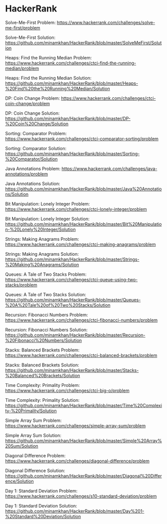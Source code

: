 # HackerRank
Solve-Me-First Problem: https://www.hackerrank.com/challenges/solve-me-first/problem

Solve-Me-First Solution: https://github.com/minamkhan/HackerRank/blob/master/SolveMeFirst/Solution

Heaps: Find the Running Median Problem: https://www.hackerrank.com/challenges/ctci-find-the-running-median/problem

Heaps: Find the Running Median Solution: https://github.com/minamkhan/HackerRank/blob/master/Heaps-%20Find%20the%20Running%20Median/Solution

DP: Coin Change Problem: https://www.hackerrank.com/challenges/ctci-coin-change/problem

DP: Coin Change Solution: https://github.com/minamkhan/HackerRank/blob/master/DP-%20Coin%20Change/Solution

Sorting: Comparator Problem: https://www.hackerrank.com/challenges/ctci-comparator-sorting/problem

Sorting: Comparator Solution: https://github.com/minamkhan/HackerRank/blob/master/Sorting-%20Comparator/Solution

Java Annotations Problem: https://www.hackerrank.com/challenges/java-annotations/problem

Java Annotations Solution: https://github.com/minamkhan/HackerRank/blob/master/Java%20Annotations/Solution

Bit Manipulation: Lonely Integer Problem: https://www.hackerrank.com/challenges/ctci-lonely-integer/problem

Bit Manipulation: Lonely Integer Solution: https://github.com/minamkhan/HackerRank/blob/master/Bit%20Manipulation-%20Lonely%20Integer/Solution

Strings: Making Anagrams Problem: https://www.hackerrank.com/challenges/ctci-making-anagrams/problem

Strings: Making Anagrams Solution: https://github.com/minamkhan/HackerRank/blob/master/Strings-%20Making%20Anagrams/Solution

Queues: A Tale of Two Stacks Problem: https://www.hackerrank.com/challenges/ctci-queue-using-two-stacks/problem

Queues: A Tale of Two Stacks Solution: https://github.com/minamkhan/HackerRank/blob/master/Queues-%20A%20Tale%20of%20Two%20Stacks/Solution

Recursion: Fibonacci Numbers Problem: https://www.hackerrank.com/challenges/ctci-fibonacci-numbers/problem

Recursion: Fibonacci Numbers Solution: https://github.com/minamkhan/HackerRank/blob/master/Recursion-%20Fibonacci%20Numbers/Solution

Stacks: Balanced Brackets Problem: https://www.hackerrank.com/challenges/ctci-balanced-brackets/problem

Stacks: Balanced Brackets Solution: https://github.com/minamkhan/HackerRank/blob/master/Stacks-%20Balanced%20Brackets/Solution

Time Complexity: Primality Problem: https://www.hackerrank.com/challenges/ctci-big-o/problem

Time Complexity: Primality Solution: https://github.com/minamkhan/HackerRank/blob/master/Time%20Complexity-%20Primality/Solution

Simple Array Sum Problem: https://www.hackerrank.com/challenges/simple-array-sum/problem

Simple Array Sum Solution: https://github.com/minamkhan/HackerRank/blob/master/Simple%20Array%20Sum/Solution

Diagonal Difference Problem: https://www.hackerrank.com/challenges/diagonal-difference/problem

Diagonal Difference Solution: https://github.com/minamkhan/HackerRank/blob/master/Diagonal%20Difference/Solution

Day 1: Standard Deviation Problem: https://www.hackerrank.com/challenges/s10-standard-deviation/problem

Day 1: Standard Deviation Solution: https://github.com/minamkhan/HackerRank/blob/master/Day%201-%20Standard%20Deviation/Solution
